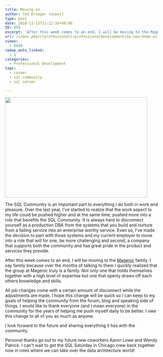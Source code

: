 ```yaml
---
title: Moving on
author: Ted Krueger (onpnt)
type: post
date: 2010-11-15T11:12:26+00:00
ID: 950
excerpt: 'After this week comes to an end, I will be moving to the Magenic family.  I say family because over the months of talking to them I quickly realized that the group at Magenic truly is a family.  Not only one that holds themselves together with a high level of expertise but one that openly draws off each others knowledge and skills.'
url: /index.php/itprofessionals/professionaldevelopment/my-new-home-with-magenic/
views:
  - 8609
rp4wp_auto_linked:
  - 1
categories:
  - Professional Development
tags:
  - career
  - sql community
  - sql server

---
```

<div class="image_block">
  <img src="/wp-content/uploads/blogs/ITProfessionals/moving-day.jpg" alt="" title="" width="468" height="330" />
</div>

The SQL Community is an important part to everything I do both in work and pleasure. Over the last year, I've started to realize that the work aspect to my life could be pushed higher and at the same time, pushed more into a role that benefits the SQL Community. It is always hard to disconnect yourself as a production DBA from the systems that you build and nurture from a failing service into an enterprise worthy service. Even so, I've made the decision to part with those systems and my current employer to move into a role that will for one, be more challenging and second, a company that supports both the community and has great pride in the product and services they provide.

After this week comes to an end, I will be moving to the [Magenic][1] family. I say family because over the months of talking to them I quickly realized that the group at Magenic truly is a family. Not only one that holds themselves together with a high level of expertise but one that openly draws off each others knowledge and skills. 

All job changes come with a certain amount of disconnect while the adjustments are made. I hope this change will be quick so I can keep to my goals of helping the community from the forum, blog and speaking side of things. I would like to thank everyone (and I mean everyone) in the community for the years of helping me push myself daily to be better. I owe this change to all of you as much as anyone.

I look forward to the future and sharing everything it has with the community.

Personal thanks go out to my future new coworkers Aaron Lowe and Wendy Patrick. I can't wait to get the SQL Saturday in Chicago crew back together now in roles where we can take over the data architecture world!

 [1]: http://www.magenic.com/